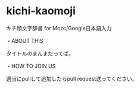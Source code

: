 kichi-kaomoji
=============

キチ顔文字辞書 for Mozc/Google日本語入力

・ABOUT THIS

タイトルのまんまだってば。

・HOW TO JOIN US

適当にpullして追加したらpull request送ってください。
